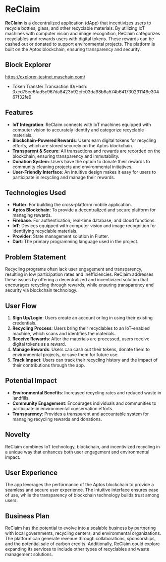 # ReClaim

**ReClaim** is a decentralized application (dApp) that incentivizes users to recycle bottles, glass, and other recyclable materials. By utilizing IoT machines with computer vision and image recognition, ReClaim categorizes recyclables and rewards users with digital tokens. These rewards can be cashed out or donated to support environmental projects. The platform is built on the Aptos blockchain, ensuring transparency and security.

## Block Explorer
https://explorer-testnet.maschain.com/
- Token Transfer Transaction ID/Hash: 0xcd75ee6fad5c967da8423b92cfc03da98b6a574b641730231146e30467f32fe9

## Features

- **IoT Integration**: ReClaim connects with IoT machines equipped with computer vision to accurately identify and categorize recyclable materials.
- **Blockchain-Powered Rewards**: Users earn digital tokens for recycling efforts, which are stored securely on the Aptos blockchain.
- **Transparent & Secure**: All transactions and rewards are recorded on the blockchain, ensuring transparency and immutability.
- **Donation System**: Users have the option to donate their rewards to community cleaning projects and environmental initiatives.
- **User-Friendly Interface**: An intuitive design makes it easy for users to participate in recycling and manage their rewards.

## Technologies Used

- **Flutter**: For building the cross-platform mobile application.
- **Aptos Blockchain**: To provide a decentralized and secure platform for managing rewards.
- **Firebase**: For authentication, real-time database, and cloud functions.
- **IoT**: Devices equipped with computer vision and image recognition for identifying recyclable materials.
- **Provider**: State management solution in Flutter.
- **Dart**: The primary programming language used in the project.

## Problem Statement

Recycling programs often lack user engagement and transparency, resulting in low participation rates and inefficiencies. ReClaim addresses these issues by offering a decentralized and incentivized solution that encourages recycling through rewards, while ensuring transparency and security via blockchain technology.

## User Flow

1. **Sign Up/Login**: Users create an account or log in using their existing credentials.
2. **Recycling Process**: Users bring their recyclables to an IoT-enabled machine, which scans and identifies the materials.
3. **Receive Rewards**: After the materials are processed, users receive digital tokens as a reward.
4. **Manage Rewards**: Users can cash out their tokens, donate them to environmental projects, or save them for future use.
5. **Track Impact**: Users can track their recycling history and the impact of their contributions through the app.

## Potential Impact

- **Environmental Benefits**: Increased recycling rates and reduced waste in landfills.
- **Community Engagement**: Encourages individuals and communities to participate in environmental conservation efforts.
- **Transparency**: Provides a transparent and accountable system for managing recycling rewards and donations.

## Novelty

ReClaim combines IoT technology, blockchain, and incentivized recycling in a unique way that enhances both user engagement and environmental impact.

## User Experience

The app leverages the performance of the Aptos blockchain to provide a seamless and secure user experience. The intuitive interface ensures ease of use, while the transparency of blockchain technology builds trust among users.

## Business Plan

ReClaim has the potential to evolve into a scalable business by partnering with local governments, recycling centers, and environmental organizations. The platform can generate revenue through collaborations, sponsorships, and the potential sale of carbon credits. Additionally, ReClaim could explore expanding its services to include other types of recyclables and waste management solutions.


